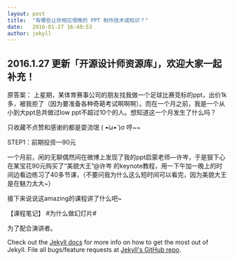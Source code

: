 ```yaml
---
layout: post
title:  "有哪些让你相见恨晚的 PPT 制作技术或知识？"
date:   2016-01-27 16:49:53
author: jekyll
---
```

2016.1.27
更新「开源设计师资源库」，欢迎大家一起补充！
----------------------

原答案：
上星期，某体育赛事公司的朋友找我做一个足球比赛竞标的ppt，出价1k多，被我拒了（因为要准备各种奇葩考试啊啊啊）。而在一个月之前，我是一个从小到大ppt总共做过low ppt不超过10个的人。想知道这一个月发生了什么吗？

只收藏不点赞和感谢的都是耍流氓 ( •̀ω•́ )σ 哼~~

STEP1：前期投资—90元

一个月前，闲的无聊偶然间在微博上发现了我的ppt启蒙老师—许岑，于是狠下心在某宝花90元购买了“美貌大王”@许岑 的keynote教程，用一下午加一晚上的时间边看边练习了40多节课，（不要问我为什么这么短时间可以看完，因为美貌大王是在魅力太大~）

接下来说说这amazing的课程讲了什么吧~

【课程笔记】
#为什么做幻灯片#

为了配合演讲者。


<!--more-->

Check out the [Jekyll docs][jekyll] for more info on how to get the most out of Jekyll. File all bugs/feature requests at [Jekyll's GitHub repo][jekyll-gh].

[jekyll-gh]: https://github.com/mojombo/jekyll
[jekyll]:    http://jekyllrb.com
